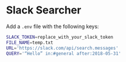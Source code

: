 # Slack Searcher

Add a `.env` file with the following keys:

```sh
SLACK_TOKEN=replace_with_your_slack_token
FILE_NAME=temp.txt
URL='https://slack.com/api/search.messages'
QUERY='“Hello” in:#general after:2018-05-31'
```